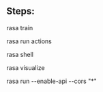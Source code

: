 ## Steps:

rasa train

rasa run actions

rasa shell

rasa visualize

rasa run --enable-api --cors "*"